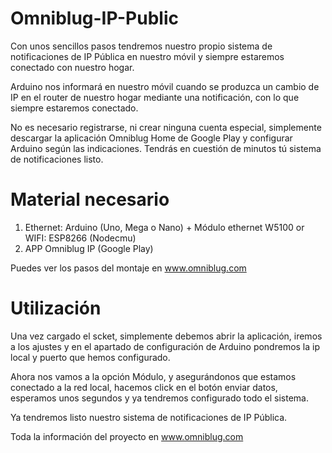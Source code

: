 Omniblug-IP-Public
=============

Con unos sencillos pasos tendremos nuestro propio sistema de notificaciones de IP Pública en nuestro móvil y siempre estaremos conectado con nuestro hogar.

Arduino nos informará en nuestro móvil cuando se produzca un cambio de IP en el router de nuestro hogar mediante una notificación, con lo que siempre estaremos conectado.

No es necesario registrarse, ni crear ninguna cuenta especial, simplemente descargar la aplicación Omniblug Home de Google Play y configurar Arduino según las indicaciones. Tendrás en cuestión de minutos tú sistema de notificaciones listo.


Material necesario
==================

1. Ethernet: Arduino (Uno, Mega o Nano) + Módulo ethernet W5100 or WIFI: ESP8266 (Nodecmu)
2. APP Omniblug IP (Google Play)

Puedes ver los pasos del montaje en www.omniblug.com


Utilización
===========

Una vez cargado el scket, simplemente debemos abrir la aplicación, iremos a los ajustes y en el apartado de configuración de Arduino pondremos la ip local y puerto que hemos configurado.

Ahora nos vamos a la opción Módulo, y asegurándonos que estamos conectado a la red local, hacemos click en el botón enviar datos, esperamos unos segundos y ya tendremos configurado todo el sistema.

Ya tendremos listo nuestro sistema de notificaciones de IP Pública.

Toda la información del proyecto en www.omniblug.com
